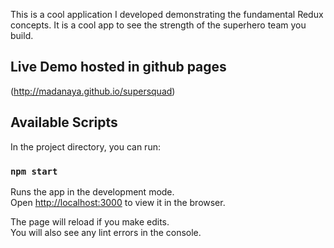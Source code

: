 This is a cool application I developed demonstrating the fundamental Redux concepts. It is a cool app to see the strength of the superhero team you build.

## Live Demo hosted in github pages
(http://madanaya.github.io/supersquad)

## Available Scripts

In the project directory, you can run:

### `npm start`

Runs the app in the development mode.<br>
Open [http://localhost:3000](http://localhost:3000) to view it in the browser.

The page will reload if you make edits.<br>
You will also see any lint errors in the console.
